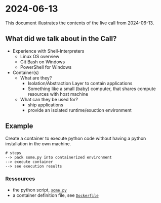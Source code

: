 # 2024-06-13

This document illustrates the contents of the live call from 2024-06-13.

## What did we talk about in the Call?

- Experience with Shell-Interpreters
    - Linux OS overview
    - Git Bash on Windows
    - PowerShell for Windows
- Container(s)
    - What are they?
        - Isolation/Abstraction Layer to contain applications
        - Something like a small (baby) computer, that shares compute resources with host machine
    - What can they be used for?
        - ship applications
        - provide an isolated runtime/exuction environment

## Example

Create a container to execute python code without having a python installation in the own machine.

```console
# steps
--> pack some.py into containerized environment
--> execute container 
--> see execution results
```

### Ressources 

- the python script, [`some.py`](./some.py)
- a container definition file, see [`Dockerfile`](./Dockerfile)